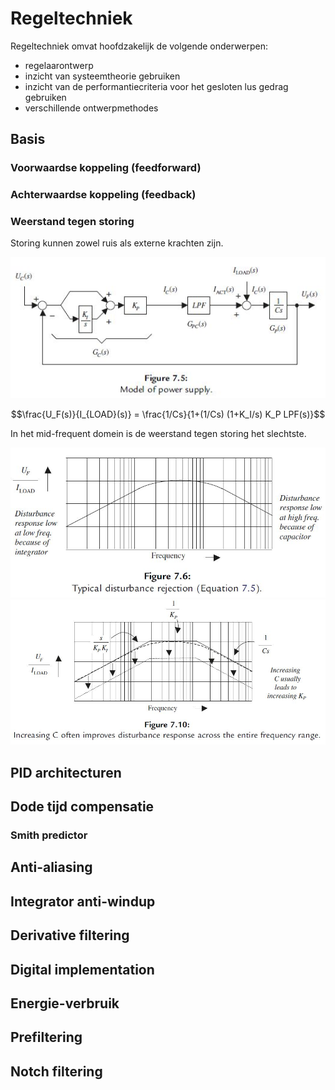 # Regeltechniek
Regeltechniek omvat hoofdzakelijk de volgende onderwerpen:
* regelaarontwerp
* inzicht van systeemtheorie gebruiken
* inzicht van de performantiecriteria voor het gesloten lus gedrag gebruiken
* verschillende ontwerpmethodes 

## Basis

### Voorwaardse koppeling (feedforward)

### Achterwaardse koppeling (feedback)

### Weerstand tegen storing
Storing kunnen zowel ruis als externe krachten zijn. 

![Model van een voeding \cite{Control system design guide book}](images/powersupply_model.jpg)

$$\frac{U_F(s)}{I_{LOAD}(s)} = \frac{1/Cs}{1+(1/Cs) (1+K_I/s) K_P LPF(s)}$$  

In het mid-frequent domein is de weerstand tegen storing het slechtste.

![Transferfunctie van verstoringsignaal \cite{Control system design guide book}](images/disturbance_rejection.jpg)
![Invloed van parametervariatie op het verstoringssignaal \cite{Control system design guide book}](images/disturbance_rejection_illustration.jpg)

## PID architecturen

## Dode tijd compensatie 
### Smith predictor

## Anti-aliasing
## Integrator anti-windup
## Derivative filtering
## Digital implementation
## Energie-verbruik
## Prefiltering
## Notch filtering